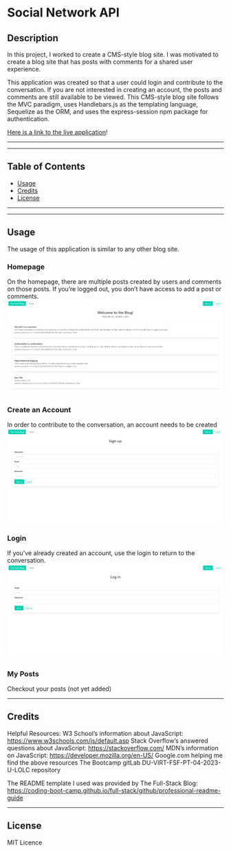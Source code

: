 # Social Network API

## Description

In this project, I worked to create a CMS-style blog site. I was motivated to create a blog site that has posts with comments for a shared user experience.

This application was created so that a user could login and contribute to the conversation. If you are not interested in creating an account, the posts and comments are still available to be viewed. This CMS-style blog site follows the MVC paradigm, uses Handlebars.js as the templating language, Sequelize as the ORM, and uses the express-session npm package for authentication.

[Here is a link to the live application](https://murmuring-mountain-58427-843ecaf8140c.herokuapp.com/)!

---
---

## Table of Contents

- [Usage](#usage)
- [Credits](#credits)
- [License](#license)

---
---

## Usage

The usage of this application is similar to any other blog site. 

### Homepage
On the homepage, there are multiple posts created by users and comments on those posts. If you’re logged out, you don’t have access to add a post or comments.
![Homepage](assets/Welcome.png "Homepage")

### Create an Account
In order to contribute to the conversation, an account needs to be created
![Create Account](assets/signup.png "Create Account")

### Login
If you’ve already created an account, use the login to return to the conversation.
![Logint](assets/login.png "Login")

### My Posts
Checkout your posts
(not yet added)


---

## Credits

Helpful Resources:
W3 School’s information about JavaScript: https://www.w3schools.com/js/default.asp
Stack Overflow’s answered questions about JavaScript: https://stackoverflow.com/
MDN’s information on JavaScript: https://developer.mozilla.org/en-US/
Google.com helping me find the above resources
The Bootcamp gitLab DU-VIRT-FSF-PT-04-2023-U-LOLC repository

The README template I used was provided by The Full-Stack Blog: https://coding-boot-camp.github.io/full-stack/github/professional-readme-guide

---

## License
MIT Licence
